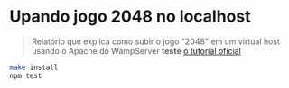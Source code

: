# Upando jogo 2048 no localhost
> Relatório que explica como subir o jogo "2048" em um virtual host usando o Apache do WampServer
**teste**
[o tutorial oficial](https://facebook.github.io/react-native/docs/getting-started)
```sh
make install
npm test
```

